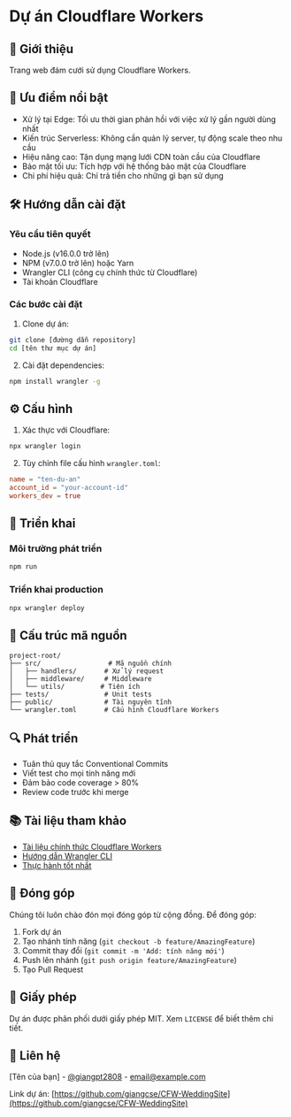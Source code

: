 # Dự án Cloudflare Workers

## 📝 Giới thiệu

Trang web đám cưới sử dụng Cloudflare Workers.

## 🚀 Ưu điểm nổi bật

- Xử lý tại Edge: Tối ưu thời gian phản hồi với việc xử lý gần người dùng nhất
- Kiến trúc Serverless: Không cần quản lý server, tự động scale theo nhu cầu
- Hiệu năng cao: Tận dụng mạng lưới CDN toàn cầu của Cloudflare
- Bảo mật tối ưu: Tích hợp với hệ thống bảo mật của Cloudflare
- Chi phí hiệu quả: Chỉ trả tiền cho những gì bạn sử dụng

## 🛠️ Hướng dẫn cài đặt

### Yêu cầu tiên quyết

- Node.js (v16.0.0 trở lên)
- NPM (v7.0.0 trở lên) hoặc Yarn
- Wrangler CLI (công cụ chính thức từ Cloudflare)
- Tài khoản Cloudflare

### Các bước cài đặt

1. Clone dự án:

```bash
git clone [đường dẫn repository]
cd [tên thư mục dự án]
```

2. Cài đặt dependencies:

```bash
npm install wrangler -g
```

## ⚙️ Cấu hình

1. Xác thực với Cloudflare:

```bash
npx wrangler login
```

2. Tùy chỉnh file cấu hình `wrangler.toml`:

```toml
name = "ten-du-an"
account_id = "your-account-id"
workers_dev = true
```

## 🚀 Triển khai

### Môi trường phát triển

```bash
npm run
```

### Triển khai production

```bash
npx wrangler deploy
```

## 📁 Cấu trúc mã nguồn

```
project-root/
├── src/                 # Mã nguồn chính
│   ├── handlers/       # Xử lý request
│   ├── middleware/     # Middleware
│   └── utils/         # Tiện ích
├── tests/              # Unit tests
├── public/             # Tài nguyên tĩnh
└── wrangler.toml       # Cấu hình Cloudflare Workers
```

## 🔍 Phát triển

- Tuân thủ quy tắc Conventional Commits
- Viết test cho mọi tính năng mới
- Đảm bảo code coverage > 80%
- Review code trước khi merge

## 📚 Tài liệu tham khảo

- [Tài liệu chính thức Cloudflare Workers](https://developers.cloudflare.com/workers/)
- [Hướng dẫn Wrangler CLI](https://developers.cloudflare.com/workers/wrangler/)
- [Thực hành tốt nhất](https://developers.cloudflare.com/workers/learning/how-workers-works/)

## 🤝 Đóng góp

Chúng tôi luôn chào đón mọi đóng góp từ cộng đồng. Để đóng góp:

1. Fork dự án
2. Tạo nhánh tính năng (`git checkout -b feature/AmazingFeature`)
3. Commit thay đổi (`git commit -m 'Add: tính năng mới'`)
4. Push lên nhánh (`git push origin feature/AmazingFeature`)
5. Tạo Pull Request

## 📄 Giấy phép

Dự án được phân phối dưới giấy phép MIT. Xem `LICENSE` để biết thêm chi tiết.

## 📧 Liên hệ

[Tên của bạn] - [@giangpt2808](https://twitter.com/giangpt2808) - <email@example.com>

Link dự án: [https://github.com/giangcse/CFW-WeddingSite](https://github.com/giangcse/CFW-WeddingSite)
